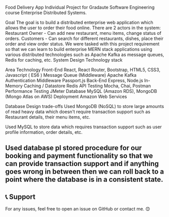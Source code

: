 Food Delivery App
Individual Project for Gradaute Software Engineering course Enterprise Distributed Systems.

Goal
The goal is to build a distributed enterprise web application which allows the user to order their food online. There are 2 actors in the system:
Restaurant Owner - Can add new restaurant, menu items, change status of orders.
Customers - Can search for different restaurants, dishes, place their order and view order status.
We were tasked with this project requirement so that we can learn to build enterprise MERN stack applications using various distributed technologies such as Apache Kafka as message queues, Redis for caching, etc.
System Design
Technology stack



Area	Technology
Front-End	React, React Router, Bootstrap, HTML5, CSS3, Javascript ( ES6 )
Message Queue (Middleware)	Apache Kafka
Authentication Middleware	Passport.js
Back-End	Express, Node.js
In-Memory Caching / Datastore	Redis
API Testing	Mocha, Chai, Postman
Performance Testing	JMeter
Database	MySQL (Amazon RDS), MongoDB (Mongo Atlas on AWS)
Deployment	Amazon Web Services

Database Design trade-offs
Used MongoDB (NoSQL) to store large amounts of read heavy data which doesn't require transaction support such as Restaurant details, their menu items, etc.

Used MySQL to store data which requires transaction support such as user profile information, order details, etc.

Used database pl stored procedure for our booking and payment functionality so that we can provide transaction support and if anything goes wrong in between then we can roll back to a point where the database is in a consistent state.
---

## 📞 Support
For any issues, feel free to open an issue on GitHub or contact me. 😊  

